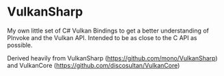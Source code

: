 # VulkanSharp
My own little set of C# Vulkan Bindings to get a better understanding of PInvoke and the Vulkan API.  Intended to be as close to the C API as possible.

Derived heavily from VulkanSharp (https://github.com/mono/VulkanSharp) and VulkanCore (https://github.com/discosultan/VulkanCore)
